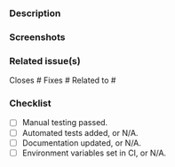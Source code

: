<!-- markdownlint-disable md041 -->

### Description

<!-- Explain the changes included in this PR and why are relevant or what
problem does it solve. -->

### Screenshots

<!-- For UI changes, include screenshots or even videos if possible. -->

### Related issue(s)

<!-- Link the PR to the corresponding issues. To link more than one issue, add
new lines with the proper keyword. Remove the lines that are not applicable. -->

Closes #
Fixes #
Related to #

### Checklist

<!-- Check all the following questions. If any item is not applicable to this
PR and it says "or N/A", mark it as well. -->

- [ ] Manual testing passed.
- [ ] Automated tests added, or N/A.
- [ ] Documentation updated, or N/A.
- [ ] Environment variables set in CI, or N/A.
